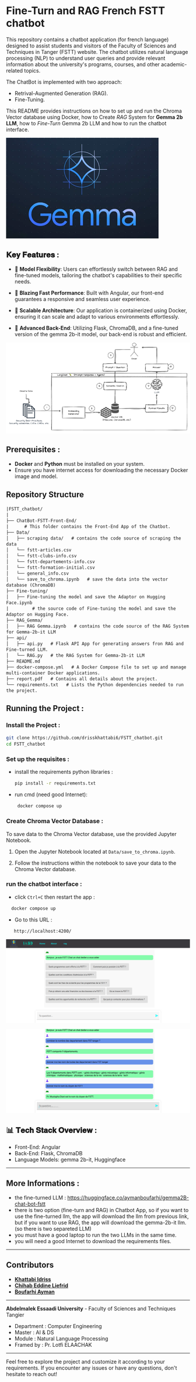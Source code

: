 # Fine-Turn and RAG French FSTT chatbot

This repository contains a chatbot application (for french language) designed to assist students and visitors of the Faculty of Sciences and Techniques in Tanger (FSTT) website. The chatbot utilizes natural language processing (NLP) to understand user queries and provide relevant information about the university's programs, courses, and other academic-related topics.

The ChatBot is implemented with two approach: 
- Retrival-Augmented Generation (RAG).
- Fine-Tuning.

This README provides instructions on how to set up and run the Chroma Vector database using Docker, how to Create *RAG* System for **Gemma 2b LLM**, how to *Fine-Turn* Gemma 2b LLM and how to run the chatbot interface.

<img src="src/gemma.png" style="with=200px">

## 𝐊𝐞𝐲 𝐅𝐞𝐚𝐭𝐮𝐫𝐞𝐬 :

- 🔹 **Model Flexibility**: Users can effortlessly switch between RAG and fine-tuned models, tailoring the chatbot's capabilities to their specific needs.

- 🔹 **Blazing Fast Performance**: Built with Angular, our front-end guarantees a responsive and seamless user experience.

- 🔹 **Scalable Architecture**: Our application is containerized using Docker, ensuring it can scale and adapt to various environments effortlessly.

- 🔹 **Advanced Back-End**: Utilizing Flask, ChromaDB, and a fine-tuned version of the gemma 2b-it model, our back-end is robust and efficient.

![demanded_arch](src/demanded_arch.png)

## Prerequisites :

- **Docker** and **Python** must be installed on your system.
- Ensure you have internet access for downloading the necessary Docker image and model.

## Repository Structure

```
|FSTT_chatbot/
|
├── ChatBot-FSTT-Front-End/
|      # This folder contains the Front-End App of the Chatbot.
├── Data/
│   ├── scraping data/   # contains the code source of scraping the data 
│   └── fstt-articles.csv
│   └── fstt-clubs-info.csv
│   └── fstt-departements-info.csv
│   └── fstt-formation-initial.csv
│   └── general_info.csv
│   └── save_to_chroma.ipynb   # save the data into the vector database (ChromaDB)
├── Fine-tuning/
│   ├── Fine-tuning the model and save the Adaptor on Hugging Face.ipynb
|         # the source code of Fine-tuning the model and save the Adaptor on Hugging Face.
├── RAG_Gemma/
│   ├── RAG Gemma.ipynb   # contains the code source of the RAG System for Gemma-2b-it LLM
├── api/
│   ├── api.py   # Flask API App for generating answers fron RAG and Fine-turned LLM.
│   └── RAG.py   # the RAG System for Gemma-2b-it LLM
├── README.md
├── docker-compose.yml   # A Docker Compose file to set up and manage multi-container Docker applications.
├── report.pdf   # Contains all details about the project.
└── requirements.txt   # Lists the Python dependencies needed to run the project.
```

## Running the Project :

### Install the Project :

   ```sh
   git clone https://github.com/drisskhattabi6/FSTT_chatbot.git
   cd FSTT_chatbot
   ```

### Set up the requisites :

- install the requirements python libraries :

  ```sh
  pip install -r requirements.txt
  ```

- run cmd (need good Internet):
  
  ```sh
   docker compose up
   ```

### Create Chroma Vector Database :

To save data to the Chroma Vector database, use the provided Jupyter Notebook.

1. Open the Jupyter Notebook located at `Data/save_to_chroma.ipynb`.

2. Follow the instructions within the notebook to save your data to the Chroma Vector database.

### run the chatbot interface :
- click `Ctrl+C` then restart the app :
  
 ```sh
   docker compose up
   ```
- Go to this URL : 

```sh
   http://localhost:4200/
   ```

![front-end img](src/pic1.png)

![front-end img](src/pic2.png)

## 📊 𝐓𝐞𝐜𝐡 𝐒𝐭𝐚𝐜𝐤 𝐎𝐯𝐞𝐫𝐯𝐢𝐞𝐰 :
- Front-End: Angular
- Back-End: Flask, ChromaDB
- Language Models: gemma 2b-it, Huggingface

---

## More Informations :

- the fine-turned LLM : https://huggingface.co/aymanboufarhi/gemma2B-chat-bot-fstt
- there is two option (fine-turn and RAG) in Chatbot App, so if you want to use the fine-turned llm, the app will download the llm from previous link, but if you want to use RAG, the app will download the gemma-2b-it llm. (so there is two separeted LLM)
- you must have a good laptop to run the two LLMs in the same time.
- you will need a good Internet to download the requirements files.

---

## Contributors

- **[Khattabi Idriss](https://github.com/drisskhattabi6)**
- **[Chihab Eddine Liefrid](https://github.com/novoSoftEng)**
- **[Boufarhi Ayman](https://github.com/aymanboufarhi)**

---

**Abdelmalek Essaadi University** - Faculty of Sciences and Techniques Tangier
   - Department : Computer Engineering
   - Master : AI & DS
   - Module : Natural Language Processing
   - Framed by : Pr. Lotfi ELAACHAK

---

Feel free to explore the project and customize it according to your requirements. If you encounter any issues or have any questions, don't hesitate to reach out!
